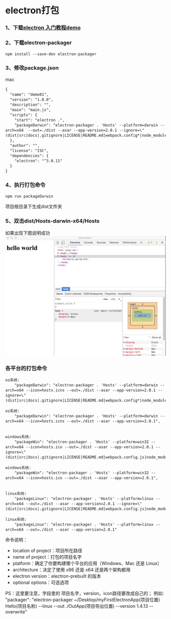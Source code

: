 # electron打包
### 1、下载[electron 入门教程demo](https://github.com/13653389794/plain/tree/master/electron/demo/demo01)  
### 2、下载electron-packager
```
npm install --save-dev electron-packager
```
### 3、修改package.json
mac
```
{
  "name": "demo01",
  "version": "1.0.0",
  "description": "",
  "main": "main.js",
  "scripts": {
    "start": "electron .",
    "packageDarwin": "electron-packager . 'Hosts' --platform=darwin --arch=x64  --out=./dist --asar --app-version=2.0.1 --ignore=\"(dist|src|docs|.gitignore|LICENSE|README.md|webpack.config*|node_modules)\""
  },
  "author": "",
  "license": "ISC",
  "dependencies": {
    "electron": "^3.0.11"
  }
}
```
### 4、执行打包命令
```
npm run packageDarwin
```
项目根目录下生成dist文件夹
### 5、双击dist/Hosts-darwin-x64/Hosts
如果出现下图说明成功
<img src="./img/01.png"/>



### 各平台的打包命令
```
os系统: 
    "packageDarwin": "electron-packager . 'Hosts' --platform=darwin --arch=x64 --icon=hosts.icns --out=./dist --asar --app-version=2.0.1 --ignore=\"(dist|src|docs|.gitignore|LICENSE|README.md|webpack.config*|node_modules)\"",

os系统: 
    "packageDarwin": "electron-packager . 'Hosts' --platform=darwin --arch=x64 --icon=hosts.icns --out=./dist --asar --app-version=2.0.1",


windows系统:  
    "packageWin": "electron-packager . 'Hosts' --platform=win32 --arch=x64 --icon=hosts.ico --out=./dist --asar --app-version=2.0.1 --ignore=\"(dist|src|docs|.gitignore|LICENSE|README.md|webpack.config.js|node_modules)\"",

windows系统:  
    "packageWin": "electron-packager . 'Hosts' --platform=win32 --arch=x64 --icon=hosts.ico --out=./dist --asar --app-version=2.0.1",


linux系统:  
    "packageLinux": "electron-packager . 'Hosts' --platform=linux --arch=x64 --out=./dist --asar --app-version=2.0.1 --ignore=\"(dist|src|docs|.gitignore|LICENSE|README.md|webpack.config.js|node_modules)\""

linux系统:  
    "packageLinux": "electron-packager . 'Hosts' --platform=linux --arch=x64 --out=./dist --asar --app-version=2.0.1"
```



命令说明： 
* location of project：项目所在路径 
* name of project：打包的项目名字 
* platform：确定了你要构建哪个平台的应用（Windows、Mac 还是 Linux） 
* architecture：决定了使用 x86 还是 x64 还是两个架构都用 
* electron version：electron-prebuilt 的版本 
* optional options：可选选项

PS：这里要注意，字段里的 项目名字，version，icon路径要改成自己的； 例如:
"packager": "electron-packager ~/Desktop/myFirstElectronApp(项目位置) Hello(项目名称) --linux --out ./OutApp(项目导出位置) --version 1.4.13 --overwrite"